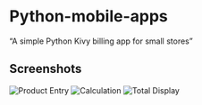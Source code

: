 # Python-mobile-apps

“A simple Python Kivy billing app for small stores”

## Screenshots
![Product Entry](images/screenshot1.jpg)
![Calculation](images/screenshot2.jpg)
![Total Display](images/screenshot3.jpg)
